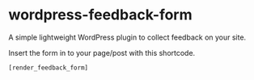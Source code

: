 # wordpress-feedback-form

A simple lightweight WordPress plugin to collect feedback on your site.

Insert the form in to your page/post with this shortcode.

```
[render_feedback_form]
```